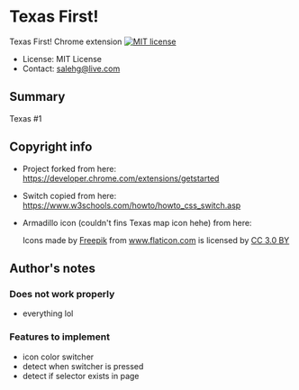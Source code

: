 # Texas First!
Texas First! Chrome extension
[![MIT license](https://img.shields.io/badge/license-MIT-lightgrey.svg)](https://raw.githubusercontent.com/harvard-ios/assignment-5-almto3/master/LICENSE.txt)
* License: MIT License
* Contact: salehg@live.com

## Summary
  Texas #1

## Copyright info
  * Project forked from here:
    https://developer.chrome.com/extensions/getstarted

  * Switch copied from here:
    https://www.w3schools.com/howto/howto_css_switch.asp

  * Armadillo icon (couldn't fins Texas map icon hehe) from here:
    <div>Icons made by <a href="http://www.freepik.com" title="Freepik">Freepik</a> from <a href="https://www.flaticon.com/" title="Flaticon">www.flaticon.com</a> is licensed by <a href="http://creativecommons.org/licenses/by/3.0/" title="Creative Commons BY 3.0" target="_blank">CC 3.0 BY</a></div>

## Author's notes

### Does not work properly
  * everything lol
### Features to implement
  * icon color switcher
  * detect when switcher is pressed
  * detect if selector exists in page
